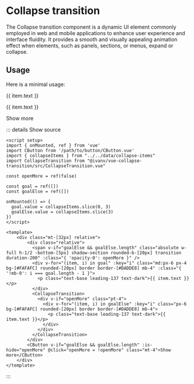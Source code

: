 <script setup>
import { onMounted, ref } from 'vue';
import { collapseItems } from "../../../guides/data/collapse-items";
import CButton from '../../../src/components/Button/CButton.vue';
import CollapseTransition from "@ivanv/vue-collapse-transition/src/CollapseTransition.vue";

const openMore = ref(false);

const goal = ref([]);
const goalElse = ref([]);

onMounted(() => {
  goal.value = collapseItems.slice(0, 3);
  goalElse.value = collapseItems.slice(3);
});

</script>

# Collapse transition

The Collapse transition component is a dynamic UI element commonly employed in web and mobile applications to enhance user experience and interface fluidity. It provides a smooth and visually appealing animation effect when elements, such as panels, sections, or menus, expand or collapse.

## Usage

Here is a minimal usage:

<div class="mt-[32px] relative">
    <div class="relative">
      <span v-if="goalElse && goalElse.length" class="absolute w-full h-1/2 -bottom-[5px] shadow-section rounded-b-[20px] transition duration-200" :class="{ 'opacity-0': openMore }" />
      <div v-for="(item, i) in goal" :key="i" class="md:px-6 px-4 bg-[#FAFAFC] rounded-[20px] border border-[#DADDE8] mb-4" :class="{ '!mb-0': i === goal.length - 1 }">
        <p class="text-base leading-137 text-dark">{{ item.text }}</p>
      </div>
      <CollapseTransition>
        <div v-if="openMore" class="pt-4">
          <div v-for="(item, i) in goalElse" :key="i" class="px-6 bg-[#FAFAFC] rounded-[20px] border border-[#DADDE8] mb-4">
            <p class="text-base leading-137 text-dark">{{ item.text }}</p>
          </div>
        </div>
      </CollapseTransition>
    </div>
    <CButton v-if="goalElse && goalElse.length" :is-hide="openMore" @click="openMore = !openMore" class="mt-4">Show more</CButton>
</div>

::: details Show source
```vue
<script setup>
import { onMounted, ref } from 'vue'
import CButton from '/path/to/button/CButton.vue'
import { collapseItems } from "../../data/collapse-items"
import CollapseTransition from "@ivanv/vue-collapse-transition/src/CollapseTransition.vue"
    
const openMore = ref(false)
    
const goal = ref([])
const goalElse = ref([])
    
onMounted(() => {
  goal.value = collapseItems.slice(0, 3)
  goalElse.value = collapseItems.slice(3)
})
</script>

<template>
    <div class="mt-[32px] relative">
        <div class="relative">
          <span v-if="goalElse && goalElse.length" class="absolute w-full h-1/2 -bottom-[5px] shadow-section rounded-b-[20px] transition duration-200" :class="{ 'opacity-0': openMore }" />
          <div v-for="(item, i) in goal" :key="i" class="md:px-6 px-4 bg-[#FAFAFC] rounded-[20px] border border-[#DADDE8] mb-4" :class="{ '!mb-0': i === goal.length - 1 }">
            <p class="text-base leading-137 text-dark">{{ item.text }}</p>
          </div>
          <CollapseTransition>
            <div v-if="openMore" class="pt-4">
              <div v-for="(item, i) in goalElse" :key="i" class="px-6 bg-[#FAFAFC] rounded-[20px] border border-[#DADDE8] mb-4">
                <p class="text-base leading-137 text-dark">{{ item.text }}</p>
              </div>
            </div>
          </CollapseTransition>
        </div>
        <CButton v-if="goalElse && goalElse.length" :is-hide="openMore" @click="openMore = !openMore" class="mt-4">Show more</CButton>
    </div>
</template>
```
:::